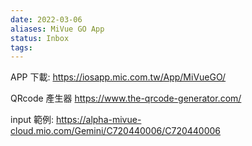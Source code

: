 ```yaml
---
date: 2022-03-06
aliases: MiVue GO App
status: Inbox
tags:
---
```


APP 下載: 
https://iosapp.mic.com.tw/App/MiVueGO/

QRcode 產生器
https://www.the-qrcode-generator.com/

input 範例:
https://alpha-mivue-cloud.mio.com/Gemini/C720440006/C720440006


